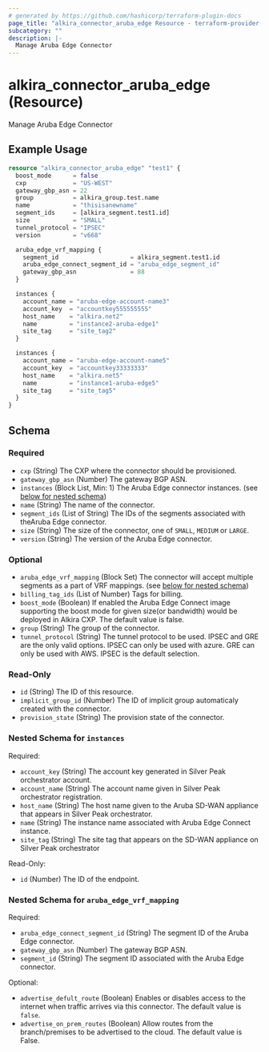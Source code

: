 ```yaml
---
# generated by https://github.com/hashicorp/terraform-plugin-docs
page_title: "alkira_connector_aruba_edge Resource - terraform-provider-alkira"
subcategory: ""
description: |-
  Manage Aruba Edge Connector
---
```


# alkira_connector_aruba_edge (Resource)

Manage Aruba Edge Connector

## Example Usage

```terraform
resource "alkira_connector_aruba_edge" "test1" {
  boost_mode      = false
  cxp             = "US-WEST"
  gateway_gbp_asn = 22
  group           = alkira_group.test.name
  name            = "thisisanewname"
  segment_ids     = [alkira_segment.test1.id]
  size            = "SMALL"
  tunnel_protocol = "IPSEC"
  version         = "v668"

  aruba_edge_vrf_mapping {
    segment_id                    = alkira_segment.test1.id
    aruba_edge_connect_segment_id = "aruba_edge_segment_id"
    gateway_gbp_asn               = 88
  }

  instances {
    account_name = "aruba-edge-account-name3"
    account_key  = "accountkey555555555"
    host_name    = "alkira.net2"
    name         = "instance2-aruba-edge1"
    site_tag     = "site_tag2"
  }

  instances {
    account_name = "aruba-edge-account-name5"
    account_key  = "accountkey33333333"
    host_name    = "alkira.net5"
    name         = "instance1-aruba-edge5"
    site_tag     = "site_tag5"
  }
}
```

<!-- schema generated by tfplugindocs -->
## Schema

### Required

- `cxp` (String) The CXP where the connector should be provisioned.
- `gateway_gbp_asn` (Number) The gateway BGP ASN.
- `instances` (Block List, Min: 1) The Aruba Edge connector instances. (see [below for nested schema](#nestedblock--instances))
- `name` (String) The name of the connector.
- `segment_ids` (List of String) The IDs of the segments associated with theAruba Edge connector.
- `size` (String) The size of the connector, one of `SMALL`, `MEDIUM` or `LARGE`.
- `version` (String) The version of the Aruba Edge connector.

### Optional

- `aruba_edge_vrf_mapping` (Block Set) The connector will accept multiple segments as a part of VRF mappings. (see [below for nested schema](#nestedblock--aruba_edge_vrf_mapping))
- `billing_tag_ids` (List of Number) Tags for billing.
- `boost_mode` (Boolean) If enabled the Aruba Edge Connect image supporting the boost mode for given size(or bandwidth) would be deployed in Alkira CXP. The default value is false.
- `group` (String) The group of the connector.
- `tunnel_protocol` (String) The tunnel protocol to be used. IPSEC and GRE are the only valid options. IPSEC can only be used with azure. GRE can only be used with AWS. IPSEC is the default selection.

### Read-Only

- `id` (String) The ID of this resource.
- `implicit_group_id` (Number) The ID of implicit group automaticaly created with the connector.
- `provision_state` (String) The provision state of the connector.

<a id="nestedblock--instances"></a>
### Nested Schema for `instances`

Required:

- `account_key` (String) The account key generated in Silver Peak orchestrator account.
- `account_name` (String) The account name given in Silver Peak orchestrator registration.
- `host_name` (String) The host name given to the Aruba SD-WAN appliance that appears in Silver Peak orchestrator.
- `name` (String) The instance name associated with Aruba Edge Connect instance.
- `site_tag` (String) The site tag that appears on the SD-WAN appliance on Silver Peak orchestrator

Read-Only:

- `id` (Number) The ID of the endpoint.


<a id="nestedblock--aruba_edge_vrf_mapping"></a>
### Nested Schema for `aruba_edge_vrf_mapping`

Required:

- `aruba_edge_connect_segment_id` (String) The segment ID of the Aruba Edge connector.
- `gateway_gbp_asn` (Number) The gateway BGP ASN.
- `segment_id` (String) The segment ID associated with the Aruba Edge connector.

Optional:

- `advertise_defult_route` (Boolean) Enables or disables access to the internet when traffic arrives via this connector. The default value is `false`.
- `advertise_on_prem_routes` (Boolean) Allow routes from the branch/premises to be advertised to the cloud. The default value is False.


